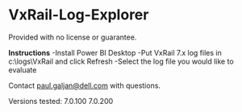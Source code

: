 # VxRail-Log-Explorer
Provided with no license or guarantee.

**Instructions**
-Install Power BI Desktop
-Put VxRail 7.x log files in c:\logs\VxRail and click Refresh
-Select the log file you would like to evaluate

Contact paul.galjan@dell.com with questions.

Versions tested:  7.0.100
                  7.0.200
                  
 
